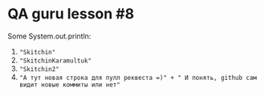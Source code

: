 # **QA guru lesson #8**

Some System.out.println: 
1) ```"Skitchin"```
2) ```"SkitchinKaramultuk"```
3) ```"Skitchin2"```
4) ```"А тут новая строка для пулл реквеста =)" + " И понять, github сам видит новые коммиты или нет"```
